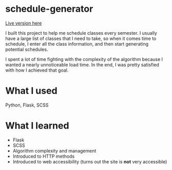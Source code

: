 # schedule-generator

[Live version here](https://zyrrus.pythonanywhere.com)

I built this project to help me schedule classes every semester. I usually have a large list of classes that I need to take, so when it comes time to schedule, I enter all the class information, and then start generating potential schedules.

I spent a lot of time fighting with the complexity of the algorithm because I wanted a nearly unnoticeable load time. In the end, I was pretty satisfied with how I achieved that goal.

# What I used

Python, Flask, SCSS

# What I learned

-   Flask
-   SCSS
-   Algorithm complexity and management
-   Introduced to HTTP methods
-   Introduced to web accessibility (turns out the site is **not** very accessible)
